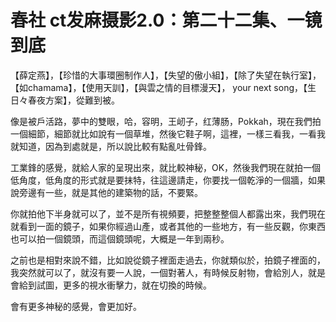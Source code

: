 # 春社 ct发麻摄影2.0：第二十二集、一镜到底

【薛定燕】，【珍惜的大事環圈制作人】，【失望的傲小組】，【除了失望在執行室】，【如chamama】，【使用天訓】，【與雲之情的目標漫天】， your next song，【生日々春夜方案】，從難到被。

像是被戶活路，夢中的雙眼，哈，容明，王屻子，红薄肠，Pokkah，現在我們拍一個細節，細節就比如說有一個草堆，然後它鞋子啊，這裡，一樣三看我，一看我就知道，因為到處就是，所以說比較有點亂吐骨鋒。

工業鋒的感覺，就給人家的呈現出來，就比較神秘，OK，然後我們現在就拍一個低角度，低角度的形式就是要抹特，往這邊請走，你要找一個乾淨的一個牆，如果說旁邊有一些，就是其他的建築物的話，不要緊。

你就拍他下半身就可以了，並不是所有視頻要，把整整整個人都露出來，我們現在就看到一面的鏡子，如果你經過山產，或者其他的一些地方，有一些反觀，你東西也可以拍一個鏡頭，而這個鏡頭呢，大概是一年到兩秒。

之前也是相對來說不錯，比如說從鏡子裡面走過去，你就類似於，拍鏡子裡面的，我突然就可以了，就沒有要一人說，一個對著人，有時候反射物，會給別人，就是會給到試圖，更多的視水衝擊力，就在切換的時候。

會有更多神秘的感覺，會更加好。